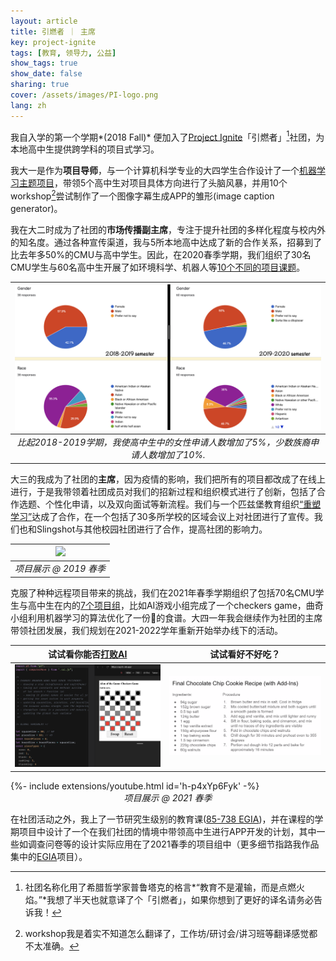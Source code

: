 ```yaml
---
layout: article
title: 引燃者 ｜ 主席
key: project-ignite
tags: [教育, 领导力, 公益]
show_tags: true
show_date: false
sharing: true
cover: /assets/images/PI-logo.png
lang: zh
---
```


我自入学的第一个学期*(2018 Fall)* 便加入了[Project Ignite][PI]「引燃者」[^1]社团，为本地高中生提供跨学科的项目式学习。

<!--more-->

我大一是作为**项目导师**，与一个计算机科学专业的大四学生合作设计了一个[机器学习主题项目][19S]，带领5个高中生对项目具体方向进行了头脑风暴，并用10个workshop[^2]尝试制作了一个图像字幕生成APP的雏形(image caption generator)。

我在大二时成为了社团的**市场传播副主席**，专注于提升社团的多样化程度与校内外的知名度。通过各种宣传渠道，我与5所本地高中达成了新的合作关系，招募到了比去年多50%的CMU与高中学生。因此，在2020春季学期，我们组织了30名CMU学生与60名高中生开展了如环境科学、机器人等[10个不同的项目课题][20S]。

|![](/assets/images/PI-diversity.png)|
|:--:| 
| *比起2018-2019学期，我使高中生中的女性申请人数增加了5%，少数族裔申请人数增加了10%.* |

大三的我成为了社团的**主席**，因为疫情的影响，我们把所有的项目都改成了在线上进行，于是我带领着社团成员对我们的招新过程和组织模式进行了创新，包括了合作选题、个性化申请，以及双向面试等新流程。我们与一个匹兹堡教育组织[“重塑学习”][Remake Learning]达成了合作，在一个包括了30多所学校的区域会议上对社团进行了宣传。我们也和Slingshot与其他校园社团进行了合作，提高社团的影响力。

|![](/assets/images/PI-s19.png)|
|:--:| 
| *项目展示 @ 2019 春季* |

克服了种种远程项目带来的挑战，我们在2021年春季学期组织了包括70名CMU学生与高中生在内的[7个项目组][21S]，比如AI游戏小组完成了一个checkers game，曲奇小组利用机器学习的算法优化了一份:cookie:的食谱。大四一年我会继续作为社团的主席带领社团发展，我们规划在2021-2022学年重新开始举办线下的活动。

| 试试看你能否[打败AI] | 试试看好不好吃？ |
| -- | -- |
|![](/assets/images/PI-s21-ai.png)|![](/assets/images/PI-s21-cookie.png)|

<div>{%- include extensions/youtube.html id='h-p4xYp6Fyk' -%}</div>

<center><i>项目展示 @ 2021 春季</i></center>


在社团活动之外，我上了一节研究生级别的教育课([85-738 EGIA])，并在课程的学期项目中设计了一个在我们社团的情境中带领高中生进行APP开发的计划，其中一些如调查问卷等的设计实际应用在了2021春季的项目组中（更多细节指路我作品集中的[EGIA]项目）。

[^1]: 社团名称化用了希腊哲学家普鲁塔克的格言*“教育不是灌输，而是点燃火焰。”*我想了半天也就意译了个「引燃者」，如果你想到了更好的译名请务必告诉我！
[^2]: workshop我是着实不知道怎么翻译了，工作坊/研讨会/讲习班等翻译感觉都不太准确。

[PI]: https://projectignitecmu.org/
[19S]: https://projectignitecmu.org/project-archive-2019
[20S]: https://projectignitecmu.org/project-archive
[21S]: https://projectignitecmu.org/preproposed-projects-2021
[Remake Learning]: https://remakelearning.org/organization/project-ignite/
[打败AI]: https://xuydb.csb.app/

[85-738 EGIA]: https://metals.hcii.cmu.edu/curriculum/
[EGIA]: /zh_portfolio/2-egia.html